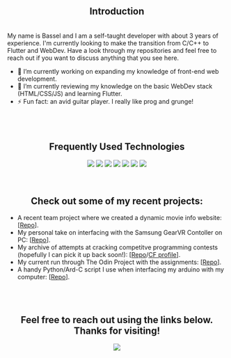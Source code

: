 <h2 align="center">Introduction</h2>

<br>
My name is Bassel and I am a self-taught developer with about 3 years of experience. I'm currently looking to make the transition from C/C++ to Flutter and WebDev. Have a look through my repositories and feel free to reach out if you want to discuss anything that you see here.

<br>

- 🔭 I’m currently working on expanding my knowledge of front-end web development.
- 🌱 I’m currently reviewing my knowledge on the basic WebDev stack (HTML/CSS/JS) and learning Flutter.
- ⚡ Fun fact: an avid guitar player. I really like prog and grunge!

<br><br>
<h2 align="center">Frequently Used Technologies</h2>


<div align="center">
  <img src="https://img.shields.io/badge/python%20-%2314354C.svg?&style=for-the-badge&logo=python&logoColor=white">   <img src="https://img.shields.io/badge/C/C++-0086d4?style=for-the-badge&logo=c%2B%2B&logoColor=white">   <img src="https://img.shields.io/badge/html5%20-%23E34F26.svg?&style=for-the-badge&logo=html5&logoColor=white">   <img src="https://img.shields.io/badge/css3%20-%231572B6.svg?&style=for-the-badge&logo=css3&logoColor=white">   <img src="https://img.shields.io/badge/javascript%20-%23323330.svg?&style=for-the-badge&logo=javascript&logoColor=%23F7DF1E">   <img src="https://img.shields.io/badge/git%20-%23F05033.svg?&style=for-the-badge&logo=git&logoColor=white"/>   <img src="http://img.shields.io/badge/Arduino-017481?style=for-the-badge&logo=Arduino&logoColor=white">
</div>

<br>

<br>
<h2 align="center">Check out some of my recent projects:</h2>

- A recent team project where we created a dynamic movie info website: [[Repo](https://github.com/BasselMalek/obscure-site-private)].
- My personal take on interfacing with the Samsung GearVR Contoller on PC: [[Repo](https://github.com/BasselMalek/GearVR-controller-win10)].
- My archive of attempts at cracking competitve programming contests (hopefully I can pick it up back soon!): [[Repo](https://github.com/BasselMalek/competitive-programming)/[CF profile](https://codeforces.com/profile/Struct-pointerception)].
- My current run through The Odin Project with the assignments: [[Repo](https://github.com/BasselMalek/odin-project)].
- A handy Python/Ard-C script I use when interfacing my arduino with my computer: [[Repo](https://github.com/BasselMalek/AP-Music-Player)].

<br><br>

<h2 align="center">Feel free to reach out using the links below. Thanks for visiting!</h2>

<p align="center">
  <a href="https://www.linkedin.com/in/basselmalek07"><img src="https://img.shields.io/badge/linkedin-%230077B5.svg?&style=for-the-badge&logo=linkedin&logoColor=white"/></a>
</p>
